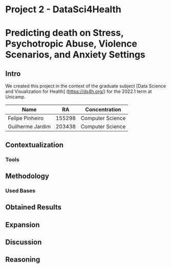 # Project 2 - DataSci4Health
# Predicting death on Stress, Psychotropic Abuse, Violence Scenarios, and Anxiety Settings

## Intro
We created this project in the context of the graduate subject [Data Science and Visualization for Health] (https://ds4h.org/) for the 2022.1 term at Unicamp.

|        Name       |       RA      |   Concentration   |
| ----------------- | ------------- | ----------------- | 
| Felipe Pinheiro   |     155298    | Computer Science  |
| Guilherme Jardim  |     203438    | Computer Science  |

## Contextualization
### Tools

## Methodology
### Used Bases

## Obtained Results

## Expansion

## Discussion

## Reasoning
